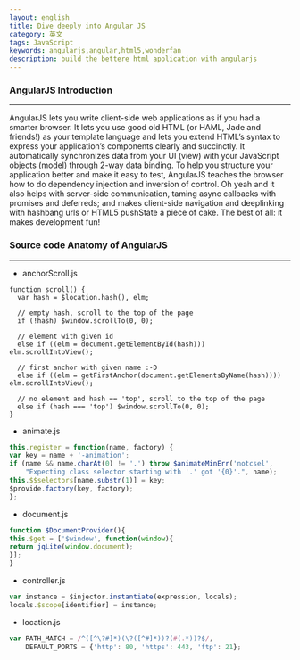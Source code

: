 ```yaml
---
layout: english
title: Dive deeply into Angular JS
category: 英文
tags: JavaScript
keywords: angularjs,angular,html5,wonderfan
description: build the bettere html application with angularjs
---
```


### AngularJS Introduction
---
AngularJS lets you write client-side web applications as if you had a smarter browser. It lets you use good old HTML (or HAML, Jade and friends!) as your template language and lets you extend HTML’s syntax to express your application’s components clearly and succinctly. It automatically synchronizes data from your UI (view) with your JavaScript objects (model) through 2-way data binding. To help you structure your application better and make it easy to test, AngularJS teaches the browser how to do dependency injection and inversion of control. Oh yeah and it also helps with server-side communication, taming async callbacks with promises and deferreds; and makes client-side navigation and deeplinking with hashbang urls or HTML5 pushState a piece of cake. The best of all: it makes development fun!


### Source code Anatomy of AngularJS
---

+ anchorScroll.js

```
function scroll() {
  var hash = $location.hash(), elm;

  // empty hash, scroll to the top of the page
  if (!hash) $window.scrollTo(0, 0);

  // element with given id
  else if ((elm = document.getElementById(hash))) elm.scrollIntoView();

  // first anchor with given name :-D
  else if ((elm = getFirstAnchor(document.getElementsByName(hash)))) elm.scrollIntoView();

  // no element and hash == 'top', scroll to the top of the page
  else if (hash === 'top') $window.scrollTo(0, 0);
}
```
+ animate.js

```js
this.register = function(name, factory) {
var key = name + '-animation';
if (name && name.charAt(0) != '.') throw $animateMinErr('notcsel',
    "Expecting class selector starting with '.' got '{0}'.", name);
this.$$selectors[name.substr(1)] = key;
$provide.factory(key, factory);
};
```

+ document.js

```js
function $DocumentProvider(){
this.$get = ['$window', function(window){
return jqLite(window.document);
}];
}
```

+ controller.js

```js
var instance = $injector.instantiate(expression, locals);
locals.$scope[identifier] = instance;
```

+ location.js

```js
var PATH_MATCH = /^([^\?#]*)(\?([^#]*))?(#(.*))?$/,
    DEFAULT_PORTS = {'http': 80, 'https': 443, 'ftp': 21};
```
